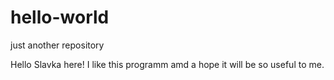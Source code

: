 # hello-world
just another repository

Hello
Slavka here! I like this programm amd a hope it will be so useful to me.
